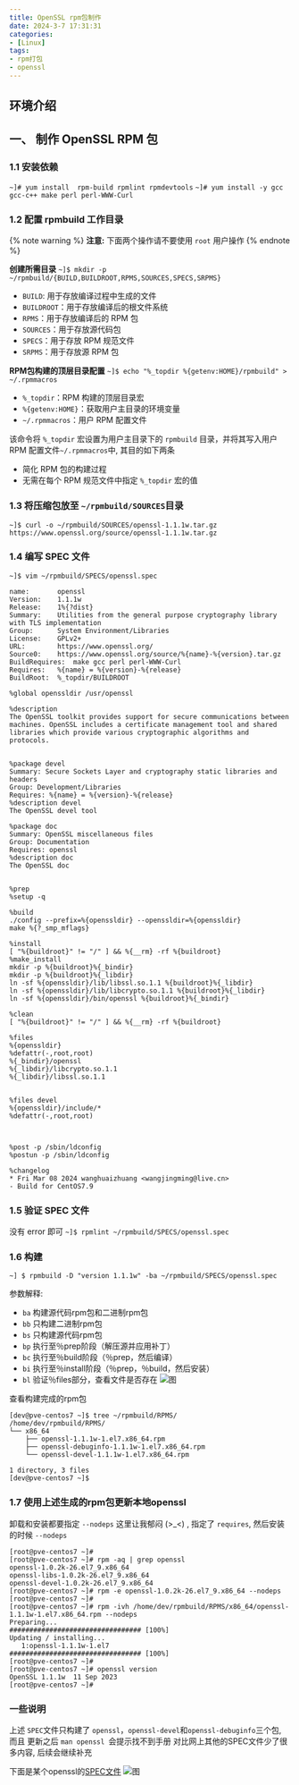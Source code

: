 ```yaml
---
title: OpenSSL rpm包制作
date: 2024-3-7 17:31:31
categories: 
- [Linux]
tags: 
- rpm打包
- openssl
---
```



## 环境介绍


## 一、 制作 OpenSSL RPM 包


### 1.1 安装依赖

  ``` ~]# yum install  rpm-build rpmlint rpmdevtools ```
  ``` ~]# yum install -y gcc gcc-c++ make perl perl-WWW-Curl ```

### 1.2 配置 rpmbuild 工作目录
{% note warning %}
**注意:**
下面两个操作请不要使用 ```root``` 用户操作
{% endnote %}

  **创建所需目录**
  ```~]$ mkdir -p ~/rpmbuild/{BUILD,BUILDROOT,RPMS,SOURCES,SPECS,SRPMS} ```
  - ``` BUILD ```: 用于存放编译过程中生成的文件
  - ``` BUILDROOT ```：用于存放编译后的根文件系统
  - ``` RPMS ```：用于存放编译后的 RPM 包
  - ``` SOURCES ```：用于存放源代码包
  - ``` SPECS ```：用于存放 RPM 规范文件
  - ``` SRPMS ```：用于存放源 RPM 包

  **RPM包构建的顶层目录配置**
  ``` ~]$ echo "%_topdir %{getenv:HOME}/rpmbuild" > ~/.rpmmacros ```
  - ``` %_topdir ```：RPM 构建的顶层目录宏
  - ``` %{getenv:HOME} ```：获取用户主目录的环境变量
  - ``` ~/.rpmmacros ```：用户 RPM 配置文件
  
  该命令将 ``` %_topdir ``` 宏设置为用户主目录下的 ``` rpmbuild ``` 目录，并将其写入用户 RPM 配置文件``` ~/.rpmmacros ```中, 其目的如下两条

  - 简化 RPM 包的构建过程
  - 无需在每个 RPM 规范文件中指定 ```%_topdir``` 宏的值
  
### 1.3 将压缩包放至 ```~/rpmbuild/SOURCES```目录
  ``` ~]$ curl -o ~/rpmbuild/SOURCES/openssl-1.1.1w.tar.gz https://www.openssl.org/source/openssl-1.1.1w.tar.gz ```


### 1.4 编写 SPEC 文件

``` ~]$ vim ~/rpmbuild/SPECS/openssl.spec ```
``` shell
name:       openssl     
Version:    1.1.1w
Release:    1%{?dist}
Summary:    Utilities from the general purpose cryptography library with TLS implementation
Group:      System Environment/Libraries
License:    GPLv2+
URL:        https://www.openssl.org/
Source0:    https://www.openssl.org/source/%{name}-%{version}.tar.gz
BuildRequires:  make gcc perl perl-WWW-Curl 
Requires:   %{name} = %{version}-%{release}
BuildRoot:  %_topdir/BUILDROOT

%global openssldir /usr/openssl

%description
The OpenSSL toolkit provides support for secure communications between
machines. OpenSSL includes a certificate management tool and shared
libraries which provide various cryptographic algorithms and
protocols.


%package devel
Summary: Secure Sockets Layer and cryptography static libraries and headers
Group: Development/Libraries
Requires: %{name} = %{version}-%{release}
%description devel
The OpenSSL devel tool

%package doc
Summary: OpenSSL miscellaneous files
Group: Documentation
Requires: openssl
%description doc
The OpenSSL doc


%prep
%setup -q

%build
./config --prefix=%{openssldir} --openssldir=%{openssldir}
make %{?_smp_mflags}

%install
[ "%{buildroot}" != "/" ] && %{__rm} -rf %{buildroot}
%make_install
mkdir -p %{buildroot}%{_bindir}
mkdir -p %{buildroot}%{_libdir}
ln -sf %{openssldir}/lib/libssl.so.1.1 %{buildroot}%{_libdir}
ln -sf %{openssldir}/lib/libcrypto.so.1.1 %{buildroot}%{_libdir}
ln -sf %{openssldir}/bin/openssl %{buildroot}%{_bindir}

%clean
[ "%{buildroot}" != "/" ] && %{__rm} -rf %{buildroot}

%files
%{openssldir}
%defattr(-,root,root)
%{_bindir}/openssl
%{_libdir}/libcrypto.so.1.1
%{_libdir}/libssl.so.1.1


%files devel
%{openssldir}/include/*
%defattr(-,root,root)



%post -p /sbin/ldconfig
%postun -p /sbin/ldconfig

%changelog
* Fri Mar 08 2024 wanghuaizhuang <wangjingming@live.cn>
- Build for CentOS7.9

```

### 1.5 验证 SPEC 文件
  没有 error 即可
  ``` ~]$ rpmlint ~/rpmbuild/SPECS/openssl.spec ```


### 1.6 构建

  ``` ~] $ rpmbuild -D "version 1.1.1w" -ba ~/rpmbuild/SPECS/openssl.spec ```

  参数解释:
  - ```ba``` 构建源代码rpm包和二进制rpm包
  - ```bb``` 只构建二进制rpm包
  - ```bs``` 只构建源代码rpm包
  - ```bp``` 执行至％prep阶段（解压源并应用补丁）
  - ```bc``` 执行至％build阶段（％prep，然后编译）
  - ```bi``` 执行至％install阶段（％prep，％build，然后安装）
  - ```bl``` 验证％files部分，查看文件是否存在
  ![图](/images/081.openssl_rpm_build.md.01.png)

  查看构建完成的rpm包
  ``` shell
  [dev@pve-centos7 ~]$ tree ~/rpmbuild/RPMS/
  /home/dev/rpmbuild/RPMS/
  └── x86_64
      ├── openssl-1.1.1w-1.el7.x86_64.rpm
      ├── openssl-debuginfo-1.1.1w-1.el7.x86_64.rpm
      └── openssl-devel-1.1.1w-1.el7.x86_64.rpm

  1 directory, 3 files
  [dev@pve-centos7 ~]$ 
  ```

### 1.7 使用上述生成的rpm包更新本地openssl

卸载和安装都要指定 ``` --nodeps ```
这里让我郁闷 (>_<) , 指定了 ```requires```, 然后安装的时候 ```--nodeps```
``` shell
[root@pve-centos7 ~]# 
[root@pve-centos7 ~]# rpm -aq | grep openssl
openssl-1.0.2k-26.el7_9.x86_64
openssl-libs-1.0.2k-26.el7_9.x86_64
openssl-devel-1.0.2k-26.el7_9.x86_64
[root@pve-centos7 ~]# rpm -e openssl-1.0.2k-26.el7_9.x86_64 --nodeps
[root@pve-centos7 ~]# 
[root@pve-centos7 ~]# rpm -ivh /home/dev/rpmbuild/RPMS/x86_64/openssl-1.1.1w-1.el7.x86_64.rpm --nodeps
Preparing...                          ################################# [100%]
Updating / installing...
   1:openssl-1.1.1w-1.el7             ################################# [100%]
[root@pve-centos7 ~]# 
[root@pve-centos7 ~]# openssl version
OpenSSL 1.1.1w  11 Sep 2023
[root@pve-centos7 ~]# 

```
### 一些说明

上述 ```SPEC```文件只构建了 ```openssl```，```openssl-devel```和```openssl-debuginfo```三个包, 而且 更新之后 ```man openssl ```会提示找不到手册
对比网上其他的SPEC文件少了很多内容, 后续会继续补充

下面是某个openssl的[SPEC文件](https://github.com/OpenMandrivaAssociation/openssl/blob/master/openssl.spec#L90)
  ![图](/images/081.openssl_rpm_build.md.02.png)